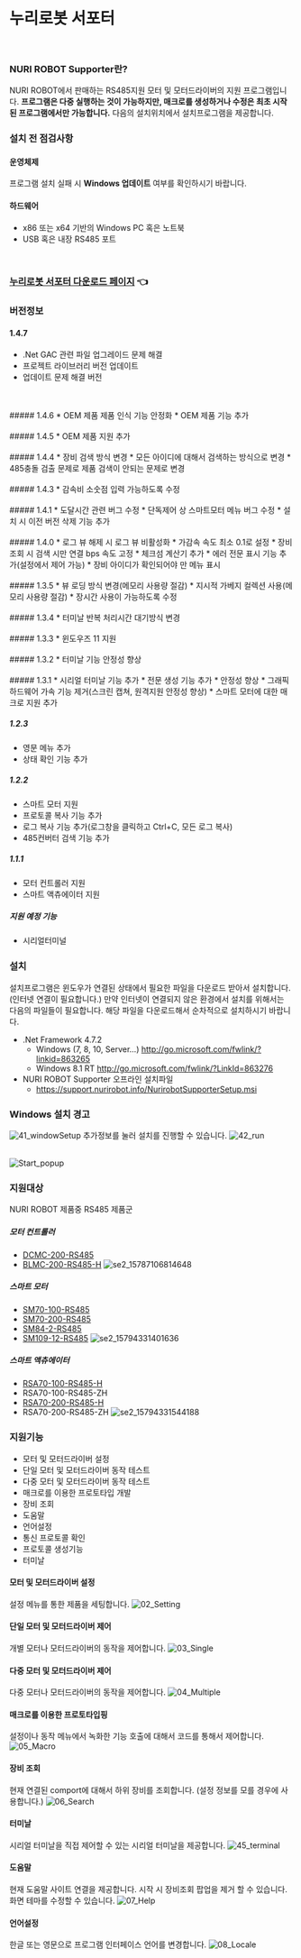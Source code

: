 # 누리로봇 서포터
<br>

### NURI ROBOT Supporter란?
NURI ROBOT에서 판매하는 RS485지원 모터 및 모터드라이버의 지원 프로그램입니다.
**프로그램은 다중 실행하는 것이 가능하지만, 매크로를 생성하거나 수정은 최초 시작된 프로그램에서만 가능합니다.**
다음의 설치위치에서 설치프로그램을 제공합니다.
<br>

### 설치 전 점검사항
#### 운영체제
프로그램 설치 실패 시 **Windows 업데이트** 여부를 확인하시기 바랍니다.

#### 하드웨어
* x86 또는 x64 기반의 Windows PC 혹은 노트북
* USB 혹은 내장 RS485 포트
<br>

### [누리로봇 서포터 다운로드 페이지](./publish.htm) 👈 

### 버전정보
#### 1.4.7
* .Net GAC 관련 파일 업그레이드 문제 해결
* 프로젝트 라이브러리 버전 업데이트
* 업데이트 문제 해결 버전
<br>
<br>
##### 1.4.6
* OEM 제품 제품 인식 기능 안정화
* OEM 제품 기능 추가
<br>
<br>
##### 1.4.5
* OEM 제품 지원 추가
<br>
<br> 
##### 1.4.4
* 장비 검색 방식 변경
  * 모든 아이디에 대해서 검색하는 방식으로 변경
  * 485충돌 검출 문제로 제품 검색이 안되는 문제로 변경
<br>
<br> 
##### 1.4.3
* 감속비 소숫점 입력 가능하도록 수정
<br>
<br> 
##### 1.4.1
* 도달시간 관련 버그 수정
* 단독제어 상 스마트모터 메뉴 버그 수정
* 설치 시 이전 버전 삭제 기능 추가
<br>
<br> 
##### 1.4.0
* 로그 뷰 해제 시 로그 뷰 비활성화
* 가감속 속도 최소 0.1로 설정
* 장비 조회 시 검색 시만 연결 bps 속도 고정
* 체크섬 계산기 추가
* 에러 전문 표시 기능 추가(설정에서 제어 가능)
* 장비 아이디가 확인되어야 만 메뉴 표시
<br>
<br> 
##### 1.3.5
* 뷰 로딩 방식 변경(메모리 사용량 절감)
* 지시적 가베지 컬렉션 사용(메모리 사용량 절감)
* 장시간 사용이 가능하도록 수정
<br>
<br> 
##### 1.3.4
* 터미날 반복 처리시간 대기방식 변경
<br>
<br> 
##### 1.3.3
* 윈도우즈 11 지원
<br>
<br>
##### 1.3.2
* 터미날 기능 안정성 향상
<br>
<br>
##### 1.3.1
* 시리얼 터미날 기능 추가
* 전문 생성 기능 추가
* 안정성 향상
* 그래픽 하드웨어 가속 기능 제거(스크린 캡쳐, 원격지원 안정성 향상)
* 스마트 모터에 대한 매크로 지원 추가

##### 1.2.3
* 영문 메뉴 추가
* 상태 확인 기능 추가

##### 1.2.2 
* 스마트 모터 지원
* 프로토콜 복사 기능 추가
* 로그 복사 기능 추가(로그창을 클릭하고 Ctrl+C, 모든 로그 복사)
* 485컨버터 검색 기능 추가

##### 1.1.1 
* 모터 컨트롤러 지원
* 스마트 액츄에이터 지원

##### 지원 예정 기능
* 시리얼터미널

### 설치
설치프로그램은 윈도우가 연결된 상태에서 필요한 파일을 다운로드 받아서 설치합니다.(인터넷 연결이 필요합니다.)
만약 인터넷이 연결되지 않은 환경에서 설치를 위해서는 다음의 파일들이 필요합니다. 
해당 파일을 다운로드해서 순차적으로 설치하시기 바랍니다.

* .Net Framework 4.7.2
  * Windows (7, 8, 10, Server...) http://go.microsoft.com/fwlink/?linkid=863265
  * Windows 8.1 RT http://go.microsoft.com/fwlink/?LinkId=863276
* NURI ROBOT Supporter 오프라인 설치파일
  *  https://support.nurirobot.info/NurirobotSupporterSetup.msi

### Windows 설치 경고
![41_windowSetup](./Images/41_windowSetup.png)
추가정보를 눌러 설치를 진행할 수 있습니다.
![42_run](./Images/42_run.png)
<br>
<br>

![Start_popup](./Images/01_Startup.png)

### 지원대상
NURI ROBOT 제품중 RS485 제품군

##### 모터 컨트롤러
* [DCMC-200-RS485](http://www.nurirobot.com/shop/goods_view.php?gno=63&pid=119&cate1=11)
* [BLMC-200-RS485-H](http://www.nurirobot.com/shop/goods_view.php?gno=64&pid=119&cate1=11)
![se2_15787106814648](./Images/se2_15787106814648.jpg)


##### 스마트 모터
* [SM70-100-RS485](http://www.nurirobot.com/shop/goods_view.php?gno=67&pid=120&cate1=12)
* [SM70-200-RS485](http://www.nurirobot.com/shop/goods_view.php?gno=70&pid=120&cate1=12)
* [SM84-2-RS485](http://www.nurirobot.com/shop/goods_view.php?gno=71&pid=120&cate1=12)
* [SM109-12-RS485](http://www.nurirobot.com/shop/goods_view.php?gno=72&pid=120&cate1=12)
![se2_15794331401636](./Images/se2_15794331401636.jpg)

##### 스마트 액츄에이터
* [RSA70-100-RS485-H](http://www.nurirobot.com/shop/goods_view.php?gno=73&pid=121&cate1=13)
* RSA70-100-RS485-ZH
* [RSA70-200-RS485-H](http://www.nurirobot.com/shop/goods_view.php?gno=75&pid=121&cate1=13)
* RSA70-200-RS485-ZH
![se2_15794331544188](./Images/se2_15794331544188.jpg)

### 지원기능
* 모터 및 모터드라이버 설정
* 단일 모터 및 모터드라이버 동작 테스트
* 다중 모터 및 모터드라이버 동작 테스트
* 매크로를 이용한 프로토타입 개발
* 장비 조회
* 도움말
* 언어설정
* 통신 프로토콜 확인
* 프로토콜 생성기능
* 터미날 

#### 모터 및 모터드라이버 설정
설정 메뉴를 통한 제품을 세팅합니다.
![02_Setting](./Images/02_Setting.png)

#### 단일 모터 및 모터드라이버 제어
개별 모터나 모터드라이버의 동작을 제어합니다.
![03_Single](./Images/03_Single.png)

#### 다중 모터 및 모터드라이버 제어
다중 모터나 모터드라이버의 동작을 제어합니다.
![04_Multiple](./Images/04_Multiple.png)

#### 매크로를 이용한 프로토타입핑
설정이나 동작 메뉴에서 녹화한 기능 호출에 대해서 코드를 통해서 제어합니다.
![05_Macro](./Images/05_Macro.png)

#### 장비 조회
현재 연결된 comport에 대해서 하위 장비를 조회합니다.
(설정 정보를 모를 경우에 사용합니다.)
![06_Search](./Images/06_Search.png)

#### 터미날
시리얼 터미날을 직접 제어할 수 있는 시리얼 터미날을 제공합니다.
![45_terminal](./Images/45_terminal.png)

#### 도움말
현재 도움말 사이트 연결을 제공합니다.
시작 시 장비조회 팝업을 제거 할 수 있습니다.
화면 테마를 수정할 수 있습니다.
![07_Help](./Images/07_Help.png)

#### 언어설정
한글 또는 영문으로 프로그램 인터페이스 언어를 변경합니다.
![08_Locale](./Images/08_Locale.png)